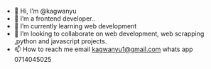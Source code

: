 - 👋 Hi, I’m @kagwanyu
- 👀 I’m a frontend developer..
- 🌱 I’m currently learning web development
- 💞️ I’m looking to collaborate on web development, web scrapping ,python and javascript projects. 
- 📫 How to reach me email kagwanyu1@gmail.com whats app 0714045025

<!---
kagwanyu/kagwanyu is a ✨ special ✨ repository because its `README.md` (this file) appears on your GitHub profile.
You can click the Preview link to take a look at your changes.
--->
